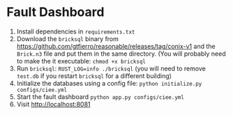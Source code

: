 # Fault Dashboard

1. Install dependencies in `requirements.txt`
2. Download the `bricksql` binary from https://github.com/gtfierro/reasonable/releases/tag/conix-v1 and the `Brick.n3` file and put them in the same directory. (You will probably need to make the it executable: `chmod +x bricksql`
3. Run `bricksql`: `RUST_LOG=info ./bricksql` (you will need to remove `test.db` if you restart `bricksql` for a different building)
4. Initialize the databases using a config file: `python initialize.py configs/ciee.yml`
5. Start the fault dashboard `python app.py configs/ciee.yml`
6. Visit [http://localhost:8081](http://localhost:8081)
